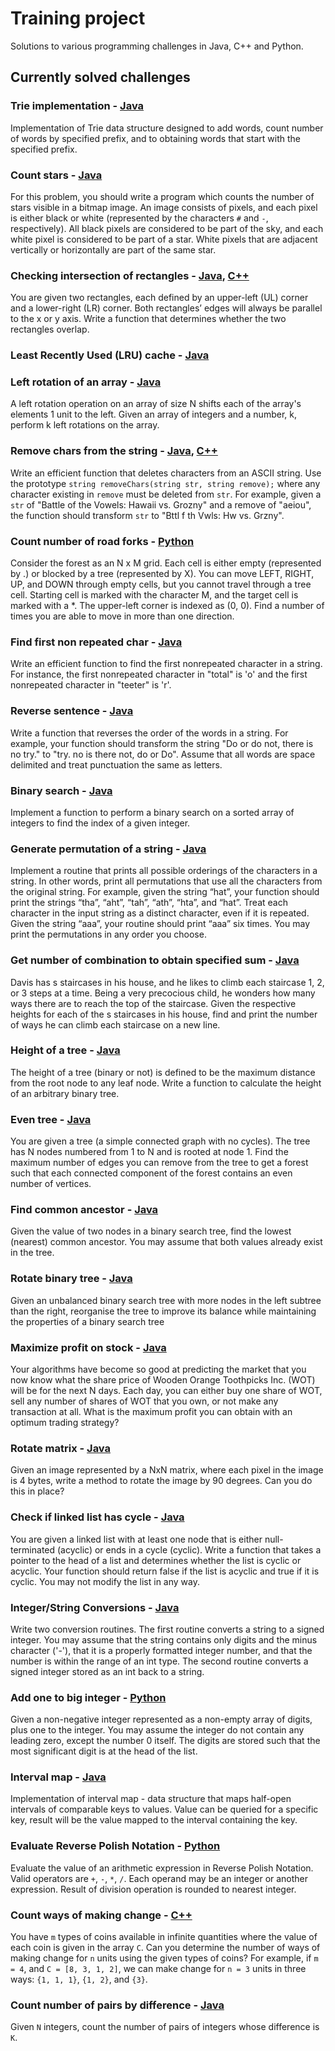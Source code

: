 # Training project

Solutions to various programming challenges in Java, C++ and Python.

## Currently solved challenges

### Trie implementation - [Java](java/src/main/java/ru/nk/training/Trie.java)

Implementation of Trie data structure designed to add words, count number of words by specified prefix, and to obtaining words that start with the specified prefix.

### Count stars - [Java](java/src/main/java/ru/nk/training/StarCounter.java)

For this problem, you should write a program which counts the number of stars visible in a bitmap image. An image consists of pixels, and each pixel is either black or white (represented by the characters `#` and `-`, respectively). All black pixels are considered to be part of the sky, and each white pixel is considered to be part of a star. White pixels that are adjacent vertically or horizontally are part of the same star.

### Checking intersection of rectangles - [Java](java/src/main/java/ru/nk/training/RectangleIntersectionChecker.java), [C++](cpp/src/rectangles_intersect.cpp)

You are given two rectangles, each defined by an upper-left (UL) corner and a lower-right (LR) corner. Both rectangles’ edges will always be parallel to the x or y axis. Write a function that determines whether the two rectangles overlap.

### Least Recently Used (LRU) cache - [Java](java/src/main/java/ru/nk/training/LruCache.java)

### Left rotation of an array - [Java](java/src/main/java/ru/nk/training/ArrayRotator.java)

A left rotation operation on an array of size N shifts each of the array's elements 1 unit to the left. Given an array of integers and a number, k, perform k left rotations on the array.

### Remove chars from the string - [Java](java/src/main/java/ru/nk/training/CharRemover.java), [C++](cpp/src/remove_chars.cpp)

Write an efficient function that deletes characters from an ASCII string. Use the prototype `string removeChars(string str, string remove);` where any character existing in `remove` must be deleted from `str`. For example, given a `str` of "Battle of the Vowels: Hawaii vs. Grozny" and a remove of "aeiou", the function should transform `str` to "Bttl f th Vwls: Hw vs. Grzny".

### Count number of road forks - [Python](python/src/count_number_of_road_forks.py)

Consider the forest as an N x M grid. Each cell is either empty (represented by .) or blocked by a tree (represented by X). You can move LEFT, RIGHT, UP, and DOWN through empty cells, but you cannot travel through a tree cell. Starting cell is marked with the character M, and the target cell is marked with a *. The upper-left corner is indexed as (0, 0). Find a number of times you are able to move in more than one direction.

### Find first non repeated char - [Java](java/src/main/java/ru/nk/training/FirstNonRepeatedCharFinder.java)

Write an efficient function to find the first nonrepeated character in a string. For instance, the first nonrepeated character in "total" is 'o' and the first nonrepeated character in "teeter" is 'r'.

### Reverse sentence - [Java](java/src/main/java/ru/nk/training/SentenceReverser.java)

Write a function that reverses the order of the words in a string. For example, your function should transform the string "Do or do not, there is no try." to "try. no is there not, do or Do". Assume that all words are space delimited and treat punctuation the same as letters.

### Binary search - [Java](java/src/main/java/ru/nk/training/BinarySearcher.java)

Implement a function to perform a binary search on a sorted array of integers to find the index of a given integer.

### Generate permutation of a string - [Java](java/src/main/java/ru/nk/training/StringPermutationGenerator.java)

Implement a routine that prints all possible orderings of the characters in a string. In other words, print all permutations that use all the characters from the original string. For example, given the string “hat”, your function should print the strings “tha”, “aht”, “tah”, “ath”, “hta”, and “hat”. Treat each character in the input string as a distinct character, even if it is repeated. Given the string “aaa”, your routine should print “aaa” six times. You may print the permutations in any order you choose.

### Get number of combination to obtain specified sum - [Java](java/src/main/java/ru/nk/training/SumCombinationsFinder.java)

Davis has s staircases in his house, and he likes to climb each staircase 1, 2, or 3 steps at a time. Being a very precocious child, he wonders how many ways there are to reach the top of the staircase. Given the respective heights for each of the s staircases in his house, find and print the number of ways he can climb each staircase on a new line.

### Height of a tree - [Java](java/src/main/java/ru/nk/training/BinaryTreeHeightFinder.java)

The height of a tree (binary or not) is defined to be the maximum distance from the root node to any leaf node. Write a function to calculate the height of an arbitrary binary tree.

### Even tree - [Java](java/src/main/java/ru/nk/training/EvenTreeCounter.java)

You are given a tree (a simple connected graph with no cycles). The tree has N nodes numbered from 1 to N and is rooted at node 1. Find the maximum number of edges you can remove from the tree to get a forest such that each connected component of the forest contains an even number of vertices.

### Find common ancestor - [Java](java/src/main/java/ru/nk/training/BinaryTreeCommonAncestorFinder.java)

Given the value of two nodes in a binary search tree, find the lowest (nearest) common ancestor. You may assume that both values already exist in the tree.

### Rotate binary tree - [Java](java/src/main/java/ru/nk/training/BinaryTreeRotator.java)

Given an unbalanced binary search tree with more nodes in the left subtree than 
the right, reorganise the tree to improve its balance while maintaining the properties of a binary search tree

### Maximize profit on stock - [Java](java/src/main/java/ru/nk/training/StocksProfitCalculator.java)

Your algorithms have become so good at predicting the market that you now know what the share price of Wooden Orange Toothpicks Inc. (WOT) will be for the next N days. Each day, you can either buy one share of WOT, sell any number of shares of WOT that you own, or not make any transaction at all. What is the maximum profit you can obtain with an optimum trading strategy?

### Rotate matrix - [Java](java/src/main/java/ru/nk/training/MatrixRotator.java)

Given an image represented by a NxN matrix, where each pixel in the image is 4 bytes, write a method to rotate the image by 90 degrees. Can you do this in place?

### Check if linked list has cycle - [Java](java/src/main/java/ru/nk/training/LinkedListCycleChecker.java)

You are given a linked list with at least one node that is either null-terminated (acyclic) or ends in a cycle (cyclic). Write a function that takes a pointer to the head of a list and determines whether the list is cyclic or acyclic. Your function should return false if the list is acyclic and true if it is cyclic. You may not modify the list in any way.

### Integer/String Conversions - [Java](java/src/main/java/ru/nk/training/IntegerStringConverter.java)

Write two conversion routines. The first routine converts a string to a signed integer. You may assume that the string contains only digits and the minus character ('-'), that it is a properly formatted integer number, and that the number is within the range of an int type. The second routine converts a signed integer stored as an int back to a string.

### Add one to big integer - [Python](python/src/add_one_to_big_integer.py)

Given a non-negative integer represented as a non-empty array of digits, plus one to the integer. You may assume the integer do not contain any leading zero, except the number 0 itself. The digits are stored such that the most significant digit is at the head of the list.

### Interval map - [Java](java/src/main/java/ru/nk/training/IntervalMap.java)

Implementation of interval map - data structure that maps half-open intervals of comparable keys to values. Value can be queried for a specific key, result will be the value mapped to the interval containing the key.

### Evaluate Reverse Polish Notation - [Python](python/src/evaluate_reverse_polish_notation.py)

Evaluate the value of an arithmetic expression in Reverse Polish Notation. Valid operators are `+`, `-`, `*`, `/`. Each operand may be an integer or another expression. Result of division operation is rounded to nearest integer.

### Count ways of making change - [C++](cpp/src/count_ways_to_make_change.cpp)

You have `m` types of coins available in infinite quantities where the value of each coin is given in the array `C`. Can you determine the number of ways of making change for `n` units using the given types of coins? For example, if `m = 4`, and `C = [8, 3, 1, 2]`, we can make change for `n = 3` units in three ways: `{1, 1, 1}`, `{1, 2}`, and `{3}`.

### Count number of pairs by difference - [Java](java/src/main/java/ru/nk/training/PairsByDifferenceCounter.java)

Given `N` integers, count the number of pairs of integers whose difference is `K`.